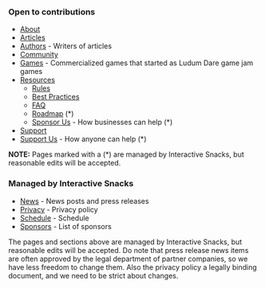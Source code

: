 
### Open to contributions
* [About](about)
* [Articles](articles)
* [Authors](authors) - Writers of articles
* [Community](community)
* [Games](games) - Commercialized games that started as Ludum Dare game jam games
* [Resources](resources)
  * [Rules](resources/rules)
  * [Best Practices](resources/best-practices)
  * [FAQ](resources/faq)
  * [Roadmap](resources/roadmap) (*)
  * [Sponsor Us](resources/sponsor-us) - How businesses can help (*)
* [Support](support)
* [Support Us](sponsor-us) - How anyone can help (*)

**NOTE:** Pages marked with a (*) are managed by Interactive Snacks, but reasonable edits will be accepted.


### Managed by Interactive Snacks
* [News](news) - News posts and press releases
* [Privacy](privacy) - Privacy policy
* [Schedule](schedule) - Schedule
* [Sponsors](sponsors) - List of sponsors

The pages and sections above are managed by Interactive Snacks, but reasonable edits will be accepted. Do note that press release news items are often approved by the legal department of partner companies, so we have less freedom to change them. Also the privacy policy a legally binding document, and we need to be strict about changes.
